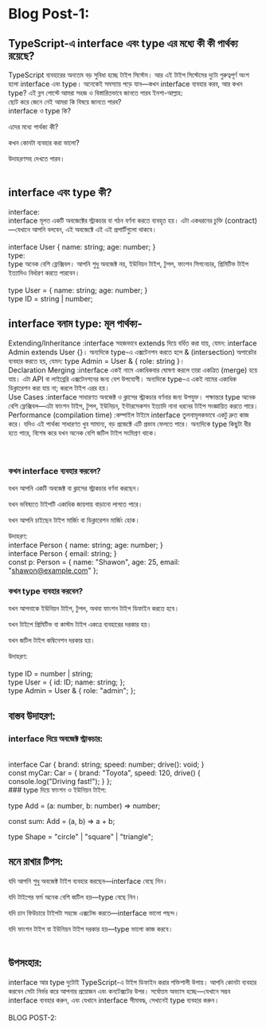 # Blog Post-1:<br/>
## TypeScript-এ interface এবং type এর মধ্যে কী কী পার্থক্য রয়েছে? <br/>
TypeScript ব্যবহারের অন্যতম বড় সুবিধা হচ্ছে টাইপ সিস্টেম। আর এই টাইপ সিস্টেমের দুটো গুরুত্বপূর্ণ অংশ হলো interface এবং type। অনেকেই সমস্যায় পড়ে যান—কখন interface ব্যবহার করব, আর কখন type? এই ব্লগ পোস্টে আমরা সহজ ও বিস্তারিতভাবে জানতে পারব ইনশা-আল্লাহ: <br/>
ছোট করে জেনে নেই আমরা কি বিষয়ে জানতে পারব? <br/>
 interface ও type কি? <br/>

 এদের মধ্যে পার্থক্য কী? <br/>

 কখন কোনটা ব্যবহার করা ভালো? <br/>

 উদাহরণসহ দেখতে পারব। <br/>
<br/>

## interface এবং type কী? <br/>

interface:<br/>
interface মূলত একটি অবজেক্টের স্ট্রাকচার বা গঠন বর্ণনা করতে ব্যবহৃত হয়। এটা একধরনের চুক্তি (contract)—যেখানে আপনি বলবেন, এই অবজেক্টে এই এই প্রপার্টিগুলো থাকবে।<br/>
<br/>
interface User {
  name: string;
  age: number;
}
<br/>
type: <br/>
type অনেক বেশি ফ্লেক্সিবল। আপনি শুধু অবজেক্ট নয়, ইউনিয়ন টাইপ, টুপল, ফাংশন সিগনেচার, প্রিমিটিভ টাইপ ইত্যাদিও নির্ধারণ করতে পারবেন। <br/>
<br/>
type User = {
  name: string;
  age: number;
}
<br/>
type ID = string | number;<br/>

## interface বনাম type: মূল পার্থক্য-<br/>
Extending/Inheritance          :interface সহজভাবে extends দিয়ে বর্ধিত করা যায়, যেমন: interface Admin extends User {}। অন্যদিকে type-এ এক্সটেনশন করতে হলে & (intersection) অপারেটর ব্যবহার করতে হয়, যেমন: type Admin = User & { role: string }। <br/>
Declaration Merging            :interface একই নামে একাধিকবার ঘোষণা করলে তারা একত্রিত (merge) হয়ে যায়। এটা API বা লাইব্রেরি এক্সটেনশনের জন্য বেশ উপযোগী। অন্যদিকে type-এ একই নামের একাধিক ডিক্লারেশন করা যায় না; করলে টাইপ এরর হয়। <br/>
Use Cases                      :interface সাধারণত অবজেক্ট ও ক্লাসের স্ট্রাকচার বর্ণনার জন্য উপযুক্ত। পক্ষান্তরে type অনেক বেশি ফ্লেক্সিবল—এটা ফাংশন টাইপ, টুপল, ইউনিয়ন, ইন্টারসেকশন ইত্যাদি নানা ধরনের টাইপ সংজ্ঞায়িত করতে পারে। <br/>
Performance (compilation time) :কম্পাইল টাইমে interface তুলনামূলকভাবে একটু দ্রুত কাজ করে। যদিও এই পার্থক্য সাধারণত খুব সামান্য, বড় প্রজেক্টে এটি প্রভাব ফেলতে পারে। অন্যদিকে type কিছুটা ধীর হতে পারে, বিশেষ করে যখন অনেক বেশি জটিল টাইপ সংমিশ্রণ থাকে। <br/>
<br/>
<br/>

### কখন interface ব্যবহার করবেন? <br/>
যখন আপনি একটি অবজেক্ট বা ক্লাসের স্ট্রাকচার বর্ণনা করছেন। <br/>

যখন ভবিষ্যতে টাইপটি একাধিক জায়গায় বাড়ানো লাগতে পারে।<br/>

যখন আপনি চাইছেন টাইপ মার্জিং বা ডিক্লারেশন মার্জিং হোক।<br/>

উদাহরণ: <br/>
interface Person {
  name: string;
  age: number;
}
<br/>
interface Person {
  email: string;
}
<br/>
const p: Person = {
  name: "Shawon",
  age: 25,
  email: "shawon@example.com"
};
<br/>
### কখন type ব্যবহার করবেন?<br/>
যখন আপনাকে ইউনিয়ন টাইপ, টুপল, অথবা ফাংশন টাইপ ডিফাইন করতে হবে।<br/>

যখন টাইপে প্রিমিটিভ বা কাস্টম টাইপ একত্রে ব্যবহারের দরকার হয়।<br/>

যখন জটিল টাইপ কম্বিনেশন দরকার হয়।<br/>

উদাহরণ: <br/>
<br/>
type ID = number | string;
<br/>
type User = {
  id: ID;
  name: string;
};
<br/>
type Admin = User & {
  role: "admin";
};
<br/>
## বাস্তব উদাহরণ: <br/>
### interface দিয়ে অবজেক্ট স্ট্রাকচার: <br/>
<br/>
interface Car {
  brand: string;
  speed: number;
  drive(): void;
}
<br/>
const myCar: Car = {
  brand: "Toyota",
  speed: 120,
  drive() {
    console.log("Driving fast!");
  }
};
<br/>
### type দিয়ে ফাংশন ও ইউনিয়ন টাইপ:<br/>

type Add = (a: number, b: number) => number;

const sum: Add = (a, b) => a + b;

type Shape = "circle" | "square" | "triangle";

## মনে রাখার টিপস: <br/>

যদি আপনি শুধু অবজেক্ট টাইপ ব্যবহার করছেন—interface বেছে নিন। <br/>

যদি টাইপের ফর্ম অনেক বেশি জটিল হয়—type বেছে নিন। <br/>

যদি চান ফিউচারে টাইপটা সহজে এক্সটেন্ড করতে—interface ভালো পছন্দ। <br/>

যদি ফাংশন টাইপ বা ইউনিয়ন টাইপ দরকার হয়—type ভালো কাজ করবে।<br/>
<br/>
## উপসংহার: <br/>
interface আর type দুটোই TypeScript-এ টাইপ ডিফাইন করার শক্তিশালী উপায়। আপনি কোনটা ব্যবহার করবেন সেটা নির্ভর করে আপনার প্রয়োজন এবং কনটেক্সটের উপর।
সর্বোত্তম অভ্যাস হচ্ছে—যেখানে সম্ভব interface ব্যবহার করুন, এবং যেখানে interface সীমাবদ্ধ, সেখানেই type ব্যবহার করুন।<br/>
<br/>
BLOG POST-2:<br/>
